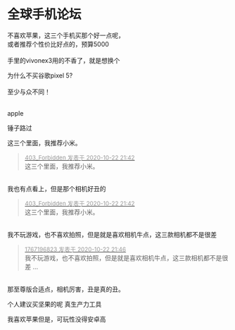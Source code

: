 # 全球手机论坛

不喜欢苹果，这三个手机买那个好一点呢，<br />
或者推荐个性价比好点的，预算5000<br />
<br />
手里的vivonex3用的不香了，就是想换个

为什么不买谷歌pixel 5?<br />
<br />
至少与众不同！<br />
<br />
<img src="static/image/smiley/default/lol.gif" smilieid="12" border="0" alt="" /><img src="static/image/smiley/default/lol.gif" smilieid="12" border="0" alt="" /><img src="static/image/smiley/default/lol.gif" smilieid="12" border="0" alt="" />

apple

锤子路过

这三个里面，我推荐小米。<img src="static/image/smiley/default/lol.gif" smilieid="12" border="0" alt="" />

<div class="quote"><blockquote><font size="2"><a href="https://www.hostloc.com/forum.php?mod=redirect&amp;goto=findpost&amp;pid=9338206&amp;ptid=757367" target="_blank"><font color="#999999">403_Forbidden 发表于 2020-10-22 21:42</font></a></font><br />
这三个里面，我推荐小米。</blockquote></div><br />
我也有点看上，但是那个相机好丑的

<div class="quote"><blockquote><font size="2"><a href="https://www.hostloc.com/forum.php?mod=redirect&amp;goto=findpost&amp;pid=9338206&amp;ptid=757367" target="_blank"><font color="#999999">403_Forbidden 发表于 2020-10-22 21:42</font></a></font><br />
这三个里面，我推荐小米。</blockquote></div><br />
我不玩游戏，也不喜欢拍照，但是就是喜欢相机牛点，这三款相机都不是很差

<div class="quote"><blockquote><font size="2"><a href="https://www.hostloc.com/forum.php?mod=redirect&amp;goto=findpost&amp;pid=9338231&amp;ptid=757367" target="_blank"><font color="#999999">1767196823 发表于 2020-10-22 21:46</font></a></font><br />
我不玩游戏，也不喜欢拍照，但是就是喜欢相机牛点，这三款相机都不是很差 ...</blockquote></div><br />
那至尊版合适点，相机厉害，丑是真的丑。<img src="static/image/smiley/default/lol.gif" smilieid="12" border="0" alt="" />

个人建议买坚果的呢 真生产力工具

我喜欢苹果但是，可玩性没得安卓高
